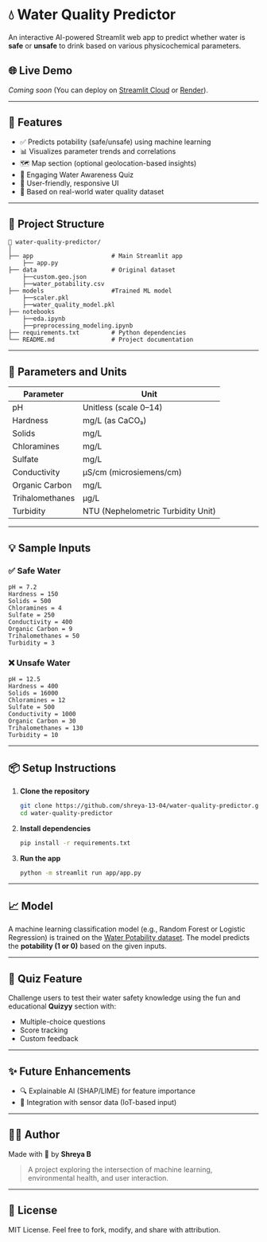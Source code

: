 
# 💧 Water Quality Predictor

An interactive AI-powered Streamlit web app to predict whether water is **safe** or **unsafe** to drink based on various physicochemical parameters.

## 🌐 Live Demo

*Coming soon* (You can deploy on [Streamlit Cloud](https://streamlit.io/cloud) or [Render](https://render.com/)).

---

## 🚀 Features

- ✅ Predicts potability (safe/unsafe) using machine learning
- 📊 Visualizes parameter trends and correlations
- 🗺️ Map section (optional geolocation-based insights)
- 🧩 Engaging Water Awareness Quiz
- 📱 User-friendly, responsive UI
- 🧠 Based on real-world water quality dataset

---

## 📂 Project Structure

```
📁 water-quality-predictor/
│
├── app                      # Main Streamlit app
    ├── app.py
├── data                     # Original dataset  
    ├──custom.geo.json
    ├──water_potability.csv
├── models                   #Trained ML model
    ├──scaler.pkl
    ├──water_quality_model.pkl
├── notebooks
    ├──eda.ipynb
    ├──preprocessing_modeling.ipynb
├── requirements.txt         # Python dependencies
└── README.md                # Project documentation
```

---

## 🧪 Parameters and Units

| Parameter           | Unit                            |
|---------------------|----------------------------------|
| pH                  | Unitless (scale 0–14)            |
| Hardness            | mg/L (as CaCO₃)                  |
| Solids              | mg/L                             |
| Chloramines         | mg/L                             |
| Sulfate             | mg/L                             |
| Conductivity        | μS/cm (microsiemens/cm)          |
| Organic Carbon      | mg/L                             |
| Trihalomethanes     | µg/L                             |
| Turbidity           | NTU (Nephelometric Turbidity Unit) |

---

## 💡 Sample Inputs

### ✅ Safe Water
```
pH = 7.2  
Hardness = 150  
Solids = 500  
Chloramines = 4  
Sulfate = 250  
Conductivity = 400  
Organic Carbon = 9  
Trihalomethanes = 50  
Turbidity = 3  
```

### ❌ Unsafe Water
```
pH = 12.5 
Hardness = 400  
Solids = 16000  
Chloramines = 12  
Sulfate = 500  
Conductivity = 1000  
Organic Carbon = 30  
Trihalomethanes = 130  
Turbidity = 10  
```

---

## 📦 Setup Instructions

1. **Clone the repository**
   ```bash
   git clone https://github.com/shreya-13-04/water-quality-predictor.git
   cd water-quality-predictor
   ```

2. **Install dependencies**
   ```bash
   pip install -r requirements.txt
   ```

3. **Run the app**
   ```bash
   python -m streamlit run app/app.py
   ```

---

## 📈 Model

A machine learning classification model (e.g., Random Forest or Logistic Regression) is trained on the [Water Potability dataset](https://www.kaggle.com/datasets/adityakadiwal/water-potability). The model predicts the **potability (1 or 0)** based on the given inputs.

---

## 🧠 Quiz Feature

Challenge users to test their water safety knowledge using the fun and educational **Quizyy** section with:

- Multiple-choice questions
- Score tracking
- Custom feedback

---

## ✨ Future Enhancements

- 🔍 Explainable AI (SHAP/LIME) for feature importance
- 🧬 Integration with sensor data (IoT-based input)

---

## 🙋‍♀️ Author

Made with 💙 by **Shreya B**

> A project exploring the intersection of machine learning, environmental health, and user interaction.

---

## 📄 License

MIT License. Feel free to fork, modify, and share with attribution.
